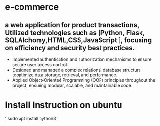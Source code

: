 ﻿# e-commerce
## a web application for product transactions, Utilized technologies such as [Python, Flask, SQLAlchomy,HTML,CSS,JavaScript ], focusing on efficiency and security best practices.

+ Implemented authentication and authorization mechanisms to ensure secure user access control.
+ Designed and managed a complex relational database structure tooptimize data storage, retrieval, and performance.
+ Applied Object-Oriented Programming (OOP) principles throughout the project, ensuring modular, scalable, and maintainable code

# Install Instruction on ubuntu 
' sudo apt install python3 '

